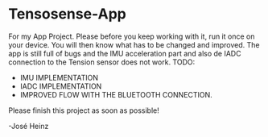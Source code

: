 # Tensosense-App
 For my App Project. 
Please before you keep working with it, run it once on your device. You will then know what has to be changed and improved. 
The app is still full of bugs and the IMU acceleration part and also de IADC connection to the Tension sensor does not work. 
TODO:
 - IMU IMPLEMENTATION
 - IADC IMPLEMENTATION
 - IMPROVED FLOW WITH THE BLUETOOTH CONNECTION.

Please finish this project as soon as possible!

-José Heinz
